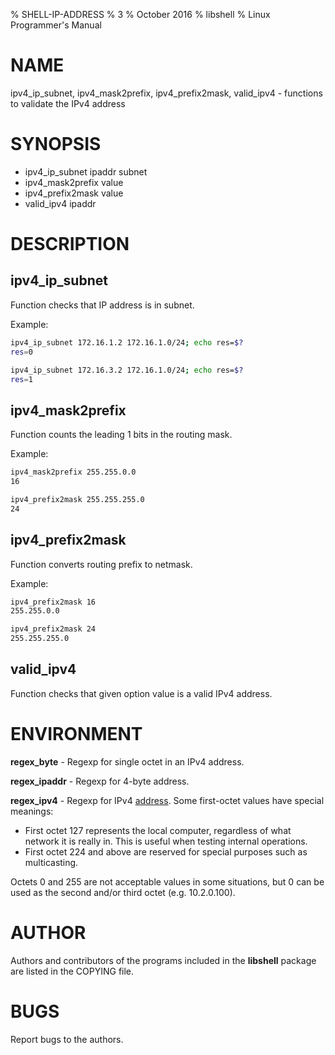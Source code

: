 % SHELL-IP-ADDRESS
% 3
% October 2016
% libshell
% Linux Programmer's Manual

# NAME #

ipv4_ip_subnet, ipv4_mask2prefix, ipv4_prefix2mask, valid_ipv4 - functions to validate the IPv4 address

# SYNOPSIS #

- ipv4_ip_subnet ipaddr subnet
- ipv4_mask2prefix value
- ipv4_prefix2mask value
- valid_ipv4 ipaddr

# DESCRIPTION #

## ipv4_ip_subnet ##
Function checks that IP address is in subnet.

Example:
```bash
ipv4_ip_subnet 172.16.1.2 172.16.1.0/24; echo res=$?
res=0

ipv4_ip_subnet 172.16.3.2 172.16.1.0/24; echo res=$?
res=1
```

## ipv4_mask2prefix ##
Function counts the leading 1 bits in the routing mask.

Example:
```bash
ipv4_mask2prefix 255.255.0.0
16

ipv4_prefix2mask 255.255.255.0
24
```

## ipv4_prefix2mask ##
Function converts routing prefix to netmask.

Example:
```bash
ipv4_prefix2mask 16
255.255.0.0

ipv4_prefix2mask 24
255.255.255.0
```

## valid_ipv4 ##
Function checks that given option value is a valid IPv4 address.

# ENVIRONMENT #

**regex_byte** - Regexp for single octet in an IPv4 address.

**regex_ipaddr** - Regexp for 4-byte address.

**regex_ipv4** - Regexp for IPv4 [address](http://en.wikipedia.org/wiki/IP_address). Some first-octet
values have special meanings:

- First octet 127 represents the local computer, regardless of what network it is really in.
  This is useful when testing internal operations.
- First octet 224 and above are reserved for special purposes such as multicasting.

Octets 0 and 255 are not acceptable values in some situations, but 0 can be used as the second
and/or third octet (e.g. 10.2.0.100).

# AUTHOR #
Authors and contributors of the programs included in the **libshell** package are listed
in the COPYING file.

# BUGS #
Report bugs to the authors.

